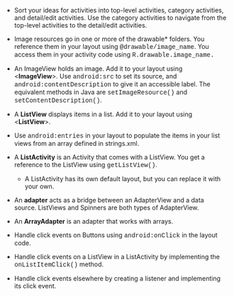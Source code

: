 - Sort your ideas for activities into top-level activities, category activities, and detail/edit activities. Use the category activities to navigate from the top-level activities to the detail/edit activities.

- Image resources go in one or more of the drawable* folders. You reference them in your layout using 
<font style="font-family:courier;">@drawable/image_name</font>. You access them in your activity code using <font style="font-family:courier;">R.drawable.image_name.</font>

- An ImageView holds an image. Add it to your layout using <**ImageView**>. Use <font style="font-family:courier;">android:src</font> to set its source, and 
<font style="font-family:courier;">android:contentDescription</font> to give it an accessible label. The equivalent methods in Java are 
<font style="font-family:courier;">setImageResource()</font> and <font style="font-family:courier;">setContentDescription()</font>.

- A **ListView** displays items in a list. Add it to your layout using <**ListView**>.

- Use <font style="font-family:courier;">android:entries</font> in your layout to populate the items in your list views from an array defined in strings.xml.

- A **ListActivity** is an Activity that comes with a ListView. You get a reference to the ListView using <font style="font-family:courier;">getListView()</font>.
  - A ListActivity has its own default layout, but you can replace it with your own.

- An **adapter** acts as a bridge between an AdapterView and a data source. ListViews and Spinners are both types of AdapterView.

- An **ArrayAdapter** is an adapter that works with arrays.

- Handle click events on Buttons using 
<font style="font-family:courier;">android:onClick</font> in the layout code.

- Handle click events on a ListView in a ListActivity by implementing the <font style="font-family:courier;">onListItemClick()</font> method.

- Handle click events elsewhere by creating a listener and implementing its click event.

